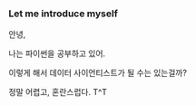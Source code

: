 ### Let me introduce myself

안녕, 

나는 파이썬을 공부하고 있어.

이렇게 해서 데이터 사이언티스트가 될 수는 있는걸까?

정말 어렵고, 혼란스럽다. T^T

<!--
**onejisun/onejisun** is a ✨ _special_ ✨ repository because its `README.md` (this file) appears on your GitHub profile.

Here are some ideas to get you started:

- 🔭 I’m currently working on ...
- 🌱 I’m currently learning ...
- 👯 I’m looking to collaborate on ...
- 🤔 I’m looking for help with ...
- 💬 Ask me about ...
- 📫 How to reach me: ...
- 😄 Pronouns: ...
- ⚡ Fun fact: ...
-->
